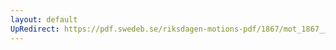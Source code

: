 ```yaml
---
layout: default
UpRedirect: https://pdf.swedeb.se/riksdagen-motions-pdf/1867/mot_1867__ak__00191/mot_1867__ak__00191_001.pdf
---
```

